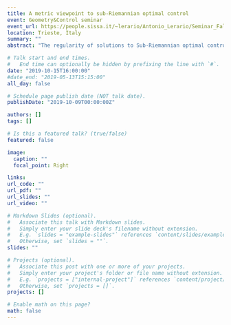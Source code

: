 ```yaml
---
title: A metric viewpoint to sub-Riemannian optimal control
event: Geometry&Control seminar
event_url: https://people.sissa.it/~lerario/Antonio_Lerario/Seminar_Fall_2019.html
location: Trieste, Italy
summary: ""
abstract: "The regularity of solutions to Sub-Riemannian optimal control problems is a long standing open problem, of which relatively little is known. In recent years, a metric approach has proved that optimal controls cannot contain certain types of singularities, the simplest being a discrete switching point. A central object of the approach is the metric tangent cone of an optimal trajectory. This talk is based on joint work with Enrico Le Donne."

# Talk start and end times.
#   End time can optionally be hidden by prefixing the line with `#`.
date: "2019-10-15T16:00:00"
#date_end: "2019-05-13T15:15:00"
all_day: false

# Schedule page publish date (NOT talk date).
publishDate: "2019-10-09T00:00:00Z"

authors: []
tags: []

# Is this a featured talk? (true/false)
featured: false

image:
  caption: ""
  focal_point: Right

links:
url_code: ""
url_pdf: ""
url_slides: ""
url_video: ""

# Markdown Slides (optional).
#   Associate this talk with Markdown slides.
#   Simply enter your slide deck's filename without extension.
#   E.g. `slides = "example-slides"` references `content/slides/example-slides.md`.
#   Otherwise, set `slides = ""`.
slides: ""

# Projects (optional).
#   Associate this post with one or more of your projects.
#   Simply enter your project's folder or file name without extension.
#   E.g. `projects = ["internal-project"]` references `content/project/deep-learning/index.md`.
#   Otherwise, set `projects = []`.
projects: []

# Enable math on this page?
math: false
---
```


